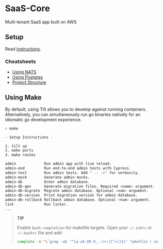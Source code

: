 # SaaS-Core

Multi-tenant SaaS app built on AWS

## Setup

Read [instructions](docs/SETUP.md).

### Cheatsheets

- [Using NATS](docs/nats.md)
- [Using Postgres](docs/postgres.md)
- [Project Structure](docs/structure.md)

## Using Make
By default, using Tilt allows you to develop against running containers. Alternatively, you can simultaneously run
go binaries natively for an idiomatic go development experience.

```bash
> make

- Setup Instructions - 

1. tilt up
2. make ports
3. make routes

admin             Run admin app with live reload.
admin-end         Run end-to-end admin tests with Cypress.
admin-test        Run admin tests. Add " -- -v" for verbosity.
admin-mock        Generate admin mocks.
admin-db          Enter admin database.
admin-db-gen      Generate migration files. Required <name> argument.
admin-db-migrate  Migrate admin database. Optional <num> argument.
admin-db-version  Print migration version for admin database.
admin-db-rollback Rollback admin database. Optional <num> argument.
lint              Run linter.
...
```
> __TIP__
>
> Enable `bash-completion` for makefile targets. Open your `~/.zshrc` or `~/.bashrc` file and add:
> ```bash
> complete -W "\`grep -oE '^[a-zA-Z0-9_.-]+:([^=]|$)' ?akefile | sed 's/[^a-zA-Z0-9_.-]*$//'\`" make
> ```

